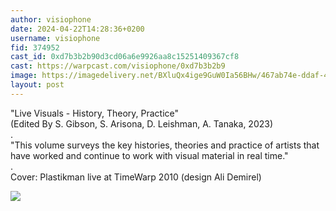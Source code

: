 ```yaml
---
author: visiophone
date: 2024-04-22T14:28:36+0200
username: visiophone
fid: 374952
cast_id: 0xd7b3b2b90d3cd06a6e9926aa8c15251409367cf8
cast: https://warpcast.com/visiophone/0xd7b3b2b9
image: https://imagedelivery.net/BXluQx4ige9GuW0Ia56BHw/467ab74e-ddaf-44f0-c17d-4a4fbe3bda00/original
layout: post
---
```

"Live Visuals - History, Theory, Practice"   
(Edited By S. Gibson, S. Arisona, D. Leishman, A. Tanaka, 2023)  
.  
"This volume surveys the key histories, theories and practice of artists that have worked and continue to work with visual material in real time."  
.  
Cover: Plastikman live at TimeWarp 2010 (design Ali Demirel)  

![](https://imagedelivery.net/BXluQx4ige9GuW0Ia56BHw/467ab74e-ddaf-44f0-c17d-4a4fbe3bda00/original)
